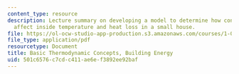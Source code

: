 ```yaml
---
content_type: resource
description: Lecture summary on developing a model to determine how construction materials
  affect inside temperature and heat loss in a small house.
file: https://ol-ocw-studio-app-production.s3.amazonaws.com/courses/1-020-ecology-ii-engineering-for-sustainability-spring-2008/501c6576c7cdc411ae6ef3892ee92baf_lec8_9.pdf
file_type: application/pdf
resourcetype: Document
title: Basic Thermodynamic Concepts, Building Energy
uid: 501c6576-c7cd-c411-ae6e-f3892ee92baf
---
```

